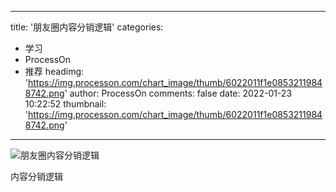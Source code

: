 
---
title: '朋友圈内容分销逻辑'
categories: 
 - 学习
 - ProcessOn
 - 推荐
headimg: 'https://img.processon.com/chart_image/thumb/6022011f1e08532119848742.png'
author: ProcessOn
comments: false
date: 2022-01-23 10:22:52
thumbnail: 'https://img.processon.com/chart_image/thumb/6022011f1e08532119848742.png'
---

<div>   
<img class="thumb" alt="朋友圈内容分销逻辑" src="https://img.processon.com/chart_image/thumb/6022011f1e08532119848742.png" referrerpolicy="no-referrer">
<p>内容分销逻辑</p>  
</div>
            
